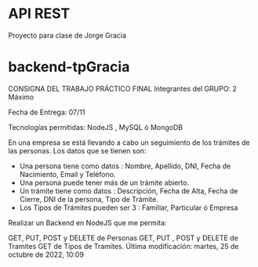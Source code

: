 # API REST

Proyecto para clase de Jorge Gracia

# backend-tpGracia

CONSIGNA DEL TRABAJO PRÁCTICO FINAL
Integrantes del GRUPO: 2 Máximo

Fecha de Entrega: 07/11

Tecnologías permitidas: NodeJS , MySQL ó MongoDB

En una empresa se está llevando a cabo un seguimiento de los trámites de las personas. Los datos que se tienen son:

- Una persona tiene como datos : Nombre, Apellido, DNI, Fecha de Nacimiento, Email y Teléfono.
- Una persona puede tener más de un trámite abierto.
- Un trámite tiene como datos : Descripción, Fecha de Alta, Fecha de Cierre, DNI de la persona, Tipo de Trámite.
- Los Tipos de Trámites pueden ser 3 : Familiar, Particular ó Empresa

Realizar un Backend en NodeJS que me permita:

GET, PUT, POST y DELETE de Personas
GET, PUT , POST y DELETE de Tramites
GET de Tipos de Tramites.
Última modificación: martes, 25 de octubre de 2022, 10:09
